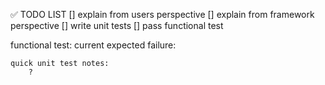 ✅ TODO LIST 
[] explain from users perspective
[] explain from framework perspective
[] write unit tests
[] pass functional test


functional test:
    current expected failure:
        


    quick unit test notes:
        ?